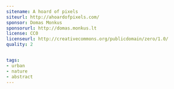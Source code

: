 ```yaml
---
sitename: A hoard of pixels
siteurl: http://ahoardofpixels.com/
sponsor: Domas Monkus
sponsorurl: http://domas.monkus.lt
license: CC0
licenseurl: http://creativecommons.org/publicdomain/zero/1.0/
quality: 2


tags:
- urban
- nature
- abstract
---
```

